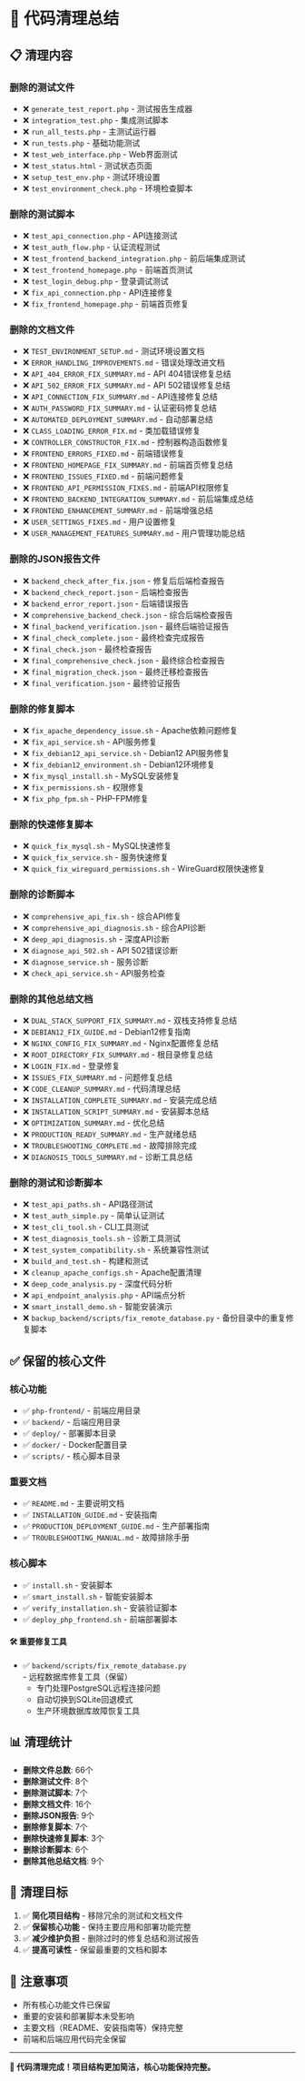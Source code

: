 # 🧹 代码清理总结

## 📋 清理内容

### 删除的测试文件
- ❌ `generate_test_report.php` - 测试报告生成器
- ❌ `integration_test.php` - 集成测试脚本
- ❌ `run_all_tests.php` - 主测试运行器
- ❌ `run_tests.php` - 基础功能测试
- ❌ `test_web_interface.php` - Web界面测试
- ❌ `test_status.html` - 测试状态页面
- ❌ `setup_test_env.php` - 测试环境设置
- ❌ `test_environment_check.php` - 环境检查脚本

### 删除的测试脚本
- ❌ `test_api_connection.php` - API连接测试
- ❌ `test_auth_flow.php` - 认证流程测试
- ❌ `test_frontend_backend_integration.php` - 前后端集成测试
- ❌ `test_frontend_homepage.php` - 前端首页测试
- ❌ `test_login_debug.php` - 登录调试测试
- ❌ `fix_api_connection.php` - API连接修复
- ❌ `fix_frontend_homepage.php` - 前端首页修复

### 删除的文档文件
- ❌ `TEST_ENVIRONMENT_SETUP.md` - 测试环境设置文档
- ❌ `ERROR_HANDLING_IMPROVEMENTS.md` - 错误处理改进文档
- ❌ `API_404_ERROR_FIX_SUMMARY.md` - API 404错误修复总结
- ❌ `API_502_ERROR_FIX_SUMMARY.md` - API 502错误修复总结
- ❌ `API_CONNECTION_FIX_SUMMARY.md` - API连接修复总结
- ❌ `AUTH_PASSWORD_FIX_SUMMARY.md` - 认证密码修复总结
- ❌ `AUTOMATED_DEPLOYMENT_SUMMARY.md` - 自动部署总结
- ❌ `CLASS_LOADING_ERROR_FIX.md` - 类加载错误修复
- ❌ `CONTROLLER_CONSTRUCTOR_FIX.md` - 控制器构造函数修复
- ❌ `FRONTEND_ERRORS_FIXED.md` - 前端错误修复
- ❌ `FRONTEND_HOMEPAGE_FIX_SUMMARY.md` - 前端首页修复总结
- ❌ `FRONTEND_ISSUES_FIXED.md` - 前端问题修复
- ❌ `FRONTEND_API_PERMISSION_FIXES.md` - 前端API权限修复
- ❌ `FRONTEND_BACKEND_INTEGRATION_SUMMARY.md` - 前后端集成总结
- ❌ `FRONTEND_ENHANCEMENT_SUMMARY.md` - 前端增强总结
- ❌ `USER_SETTINGS_FIXES.md` - 用户设置修复
- ❌ `USER_MANAGEMENT_FEATURES_SUMMARY.md` - 用户管理功能总结

### 删除的JSON报告文件
- ❌ `backend_check_after_fix.json` - 修复后后端检查报告
- ❌ `backend_check_report.json` - 后端检查报告
- ❌ `backend_error_report.json` - 后端错误报告
- ❌ `comprehensive_backend_check.json` - 综合后端检查报告
- ❌ `final_backend_verification.json` - 最终后端验证报告
- ❌ `final_check_complete.json` - 最终检查完成报告
- ❌ `final_check.json` - 最终检查报告
- ❌ `final_comprehensive_check.json` - 最终综合检查报告
- ❌ `final_migration_check.json` - 最终迁移检查报告
- ❌ `final_verification.json` - 最终验证报告

### 删除的修复脚本
- ❌ `fix_apache_dependency_issue.sh` - Apache依赖问题修复
- ❌ `fix_api_service.sh` - API服务修复
- ❌ `fix_debian12_api_service.sh` - Debian12 API服务修复
- ❌ `fix_debian12_environment.sh` - Debian12环境修复
- ❌ `fix_mysql_install.sh` - MySQL安装修复
- ❌ `fix_permissions.sh` - 权限修复
- ❌ `fix_php_fpm.sh` - PHP-FPM修复

### 删除的快速修复脚本
- ❌ `quick_fix_mysql.sh` - MySQL快速修复
- ❌ `quick_fix_service.sh` - 服务快速修复
- ❌ `quick_fix_wireguard_permissions.sh` - WireGuard权限快速修复

### 删除的诊断脚本
- ❌ `comprehensive_api_fix.sh` - 综合API修复
- ❌ `comprehensive_api_diagnosis.sh` - 综合API诊断
- ❌ `deep_api_diagnosis.sh` - 深度API诊断
- ❌ `diagnose_api_502.sh` - API 502错误诊断
- ❌ `diagnose_service.sh` - 服务诊断
- ❌ `check_api_service.sh` - API服务检查

### 删除的其他总结文档
- ❌ `DUAL_STACK_SUPPORT_FIX_SUMMARY.md` - 双栈支持修复总结
- ❌ `DEBIAN12_FIX_GUIDE.md` - Debian12修复指南
- ❌ `NGINX_CONFIG_FIX_SUMMARY.md` - Nginx配置修复总结
- ❌ `ROOT_DIRECTORY_FIX_SUMMARY.md` - 根目录修复总结
- ❌ `LOGIN_FIX.md` - 登录修复
- ❌ `ISSUES_FIX_SUMMARY.md` - 问题修复总结
- ❌ `CODE_CLEANUP_SUMMARY.md` - 代码清理总结
- ❌ `INSTALLATION_COMPLETE_SUMMARY.md` - 安装完成总结
- ❌ `INSTALLATION_SCRIPT_SUMMARY.md` - 安装脚本总结
- ❌ `OPTIMIZATION_SUMMARY.md` - 优化总结
- ❌ `PRODUCTION_READY_SUMMARY.md` - 生产就绪总结
- ❌ `TROUBLESHOOTING_COMPLETE.md` - 故障排除完成
- ❌ `DIAGNOSIS_TOOLS_SUMMARY.md` - 诊断工具总结

### 删除的测试和诊断脚本
- ❌ `test_api_paths.sh` - API路径测试
- ❌ `test_auth_simple.py` - 简单认证测试
- ❌ `test_cli_tool.sh` - CLI工具测试
- ❌ `test_diagnosis_tools.sh` - 诊断工具测试
- ❌ `test_system_compatibility.sh` - 系统兼容性测试
- ❌ `build_and_test.sh` - 构建和测试
- ❌ `cleanup_apache_configs.sh` - Apache配置清理
- ❌ `deep_code_analysis.py` - 深度代码分析
- ❌ `api_endpoint_analysis.php` - API端点分析
- ❌ `smart_install_demo.sh` - 智能安装演示
- ❌ `backup_backend/scripts/fix_remote_database.py` - 备份目录中的重复修复脚本

## ✅ 保留的核心文件

### 核心功能
- ✅ `php-frontend/` - 前端应用目录
- ✅ `backend/` - 后端应用目录
- ✅ `deploy/` - 部署脚本目录
- ✅ `docker/` - Docker配置目录
- ✅ `scripts/` - 核心脚本目录

### 重要文档
- ✅ `README.md` - 主要说明文档
- ✅ `INSTALLATION_GUIDE.md` - 安装指南
- ✅ `PRODUCTION_DEPLOYMENT_GUIDE.md` - 生产部署指南
- ✅ `TROUBLESHOOTING_MANUAL.md` - 故障排除手册

### 核心脚本
- ✅ `install.sh` - 安装脚本
- ✅ `smart_install.sh` - 智能安装脚本
- ✅ `verify_installation.sh` - 安装验证脚本
- ✅ `deploy_php_frontend.sh` - 前端部署脚本

#### 🛠️ 重要修复工具
- ✅ `backend/scripts/fix_remote_database.py` - 远程数据库修复工具（保留）
  - 专门处理PostgreSQL远程连接问题
  - 自动切换到SQLite回退模式
  - 生产环境数据库故障恢复工具

## 📊 清理统计

- **删除文件总数**: 66个
- **删除测试文件**: 8个
- **删除测试脚本**: 7个
- **删除文档文件**: 16个
- **删除JSON报告**: 9个
- **删除修复脚本**: 7个
- **删除快速修复脚本**: 3个
- **删除诊断脚本**: 6个
- **删除其他总结文档**: 9个

## 🎯 清理目标

1. ✅ **简化项目结构** - 移除冗余的测试和文档文件
2. ✅ **保留核心功能** - 保持主要应用和部署功能完整
3. ✅ **减少维护负担** - 删除过时的修复总结和测试报告
4. ✅ **提高可读性** - 保留最重要的文档和脚本

## 📝 注意事项

- 所有核心功能文件已保留
- 重要的安装和部署脚本未受影响
- 主要文档（README、安装指南等）保持完整
- 前端和后端应用代码完全保留

---

**🎉 代码清理完成！项目结构更加简洁，核心功能保持完整。**
